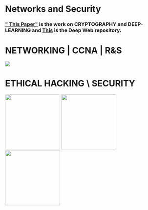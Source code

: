 # Networks and Security


### [" This Paper"]() is the work on CRYPTOGRAPHY and DEEP-LEARNING and [This](https://github.com/SKKSaikia/DarkK) is the Deep Web repository.

# NETWORKING | CCNA | R&S

<img src="https://github.com/SKKSaikia/networks/blob/master/net.png">

# ETHICAL HACKING \ SECURITY

<img src="https://github.com/SKKSaikia/networks/blob/master/ceh.png" height=180x><a> </a><img src="https://github.com/SKKSaikia/networks/blob/master/img/kali.jpg" height=180x><a> </a><img src="https://github.com/SKKSaikia/networks/blob/master/img/parrot.jpg" height=180x>
